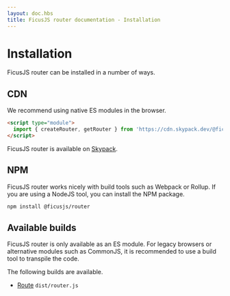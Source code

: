 ```yaml
---
layout: doc.hbs
title: FicusJS router documentation - Installation
---
```

# Installation

FicusJS router can be installed in a number of ways.

## CDN

We recommend using native ES modules in the browser.

```html
<script type="module">
  import { createRouter, getRouter } from 'https://cdn.skypack.dev/@ficusjs/router'
</script>
```

FicusJS router is available on [Skypack](https://www.skypack.dev/view/@ficusjs/router).

## NPM

FicusJS router works nicely with build tools such as Webpack or Rollup. If you are using a NodeJS tool, you can install the NPM package.

```sh
npm install @ficusjs/router
```

## Available builds

FicusJS router is only available as an ES module. For legacy browsers or alternative modules such as CommonJS, it is recommended to use a build tool to transpile the code.

The following builds are available.

- [Route](docs/router) `dist/router.js`
